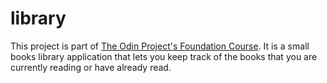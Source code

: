 # library

This project is part of [The Odin Project's Foundation Course](https://www.theodinproject.com/paths/full-stack-javascript/courses/javascript/lessons/library).
It is a small books library application that lets you keep track of the books
that you are currently reading or have already read.
